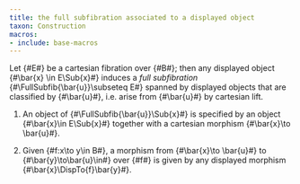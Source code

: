 ```yaml
---
title: the full subfibration associated to a displayed object
taxon: Construction
macros:
- include: base-macros
---
```


Let {#E#} be a cartesian fibration
over {#B#}; then any displayed object {#\bar{x} \in E\Sub{x}#} induces a *full subfibration* {#\FullSubfib{\bar{u}}\subseteq E#} spanned by displayed objects that are classified by {#\bar{u}#}, i.e. arise from {#\bar{u}#} by cartesian lift.

1. An object of {#\FullSubfib{\bar{u}}\Sub{x}#} is specified by an object {#\bar{x}\in E\Sub{x}#} together with a cartesian morphism {#\bar{x}\to \bar{u}#}.

2. Given {#f:x\to y\in B#}, a morphism from {#\bar{x}\to \bar{u}#} to {#\bar{y}\to\bar{u}\in#} over {#f#} is given by any displayed morphism {#\bar{x}\DispTo{f}\bar{y}#}.
